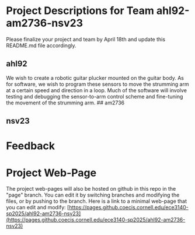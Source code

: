 # Project Descriptions for Team ahl92-am2736-nsv23

Please finalize your project and team by April 18th and update this README.md file accordingly.

## ahl92
We wish to create a robotic guitar plucker mounted on the guitar body. As for software, we wish to program these sensors to move the strumming arm at a certain speed and direction in a loop. Much of the software will involve testing and debugging the sensor-to-arm control scheme and fine-tuning the movement of the strumming arm. ## am2736
## nsv23

# Feedback

# Project Web-Page

The project web-pages will also be hosted on github in this repo in the "page" branch. You can edit it by switching branches and modifying the files, or by pushing to the branch. Here is a link to a minimal web-page that you can edit and modify: [https://pages.github.coecis.cornell.edu/ece3140-sp2025/ahl92-am2736-nsv23](https://pages.github.coecis.cornell.edu/ece3140-sp2025/ahl92-am2736-nsv23)
